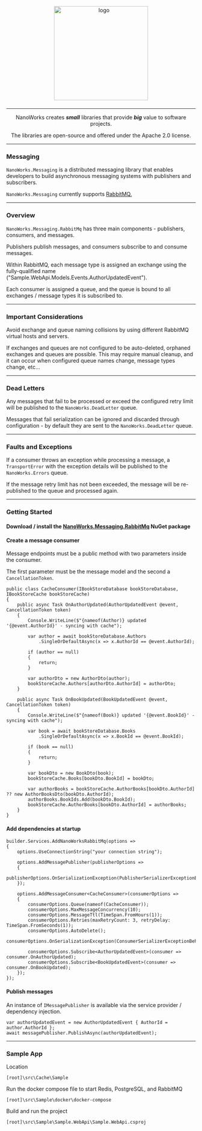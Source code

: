 <center>

<img src="https://avatars.githubusercontent.com/u/172126989?s=400&u=930ba2bd7e78a6be9c4bd504d656f29453d74a80&v=4" alt="logo" style="width: 250px; margin-bottom: 8px;" />

---

NanoWorks creates **_small_** libraries that provide **_big_** value to software projects. 

The libraries are open-source and offered under the Apache 2.0 license.

---

</center>

### Messaging

`NanoWorks.Messaging` is a distributed messaging library that enables developers to build asynchronous messaging systems with publishers and subscribers.

`NanoWorks.Messaging` currently supports [RabbitMQ.](https://www.rabbitmq.com/)

---

### Overview

`NanoWorks.Messaging.RabbitMq` has three main components - publishers, consumers, and messages.

Publishers publish messages, and consumers subscribe to and consume messages.

Within RabbitMQ, each message type is assigned an exchange using the fully-qualified name ("Sample.WebApi.Models.Events.AuthorUpdatedEvent").

Each consumer is assigned a queue, and the queue is bound to all exchanges / message types it is subscribed to.

---

### Important Considerations

Avoid exchange and queue naming collisions by using different RabbitMQ virtual hosts and servers.  

If exchanges and queues are not configured to be auto-deleted, orphaned exchanges and queues are possible. This may require manual cleanup, and it can occur when configured queue names change, message types change, etc...

---

### Dead Letters

Any messages that fail to be processed or exceed the configured retry limit will be published to the `NanoWorks.DeadLetter` queue.

Messages that fail serialization can be ignored and discarded through configuration - by default they are sent to the `NanoWorks.DeadLetter` queue.

---

### Faults and Exceptions

If a consumer throws an exception while processing a message, a `TransportError` with the exception details will be published to the `NanoWorks.Errors` queue.

If the message retry limit has not been exceeded, the message will be re-published to the queue and processed again. 

---

### Getting Started

#### Download / install the [NanoWorks.Messaging.RabbitMq](https://www.nuget.org/packages/NanoWorks.Messaging.RabbitMq) NuGet package

#### Create a message consumer

Message endpoints must be a public method with two parameters inside the consumer.

The first parameter must be the message model and the second a `CancellationToken`.

```
public class CacheConsumer(IBookStoreDatabase bookStoreDatabase, IBookStoreCache bookStoreCache)
{
    public async Task OnAuthorUpdated(AuthorUpdatedEvent @event, CancellationToken token)
    {
        Console.WriteLine($"{nameof(Author)} updated '{@event.AuthorId}' - syncing with cache");

        var author = await bookStoreDatabase.Authors
            .SingleOrDefaultAsync(x => x.AuthorId == @event.AuthorId);

        if (author == null)
        {
            return;
        }

        var authorDto = new AuthorDto(author);
        bookStoreCache.Authors[authorDto.AuthorId] = authorDto;
    }

    public async Task OnBookUpdated(BookUpdatedEvent @event, CancellationToken token)
    {
        Console.WriteLine($"{nameof(Book)} updated '{@event.BookId}' - syncing with cache");

        var book = await bookStoreDatabase.Books
            .SingleOrDefaultAsync(x => x.BookId == @event.BookId);

        if (book == null)
        {
            return;
        }

        var bookDto = new BookDto(book);
        bookStoreCache.Books[bookDto.BookId] = bookDto;

        var authorBooks = bookStoreCache.AuthorBooks[bookDto.AuthorId] ?? new AuthorBooksDto(bookDto.AuthorId);
        authorBooks.BookIds.Add(bookDto.BookId);
        bookStoreCache.AuthorBooks[bookDto.AuthorId] = authorBooks;
    }
}
```

#### Add dependencies at startup

```
builder.Services.AddNanoWorksRabbitMq(options =>
{
    options.UseConnectionString("your connection string");

    options.AddMessagePublisher(publisherOptions =>
    {
        publisherOptions.OnSerializationException(PublisherSerializerExceptionBehavior.Ignore);
    });

    options.AddMessageConsumer<CacheConsumer>(consumerOptions =>
    {
        consumerOptions.Queue(nameof(CacheConsumer));
        consumerOptions.MaxMessageConcurrency(10);
        consumerOptions.MessageTtl(TimeSpan.FromHours(1));
        consumerOptions.Retries(maxRetryCount: 3, retryDelay: TimeSpan.FromSeconds(1));
        consumerOptions.AutoDelete();
        consumerOptions.OnSerializationException(ConsumerSerializerExceptionBehavior.DeadLetter);

        consumerOptions.Subscribe<AuthorUpdatedEvent>(consumer => consumer.OnAuthorUpdated);
        consumerOptions.Subscribe<BookUpdatedEvent>(consumer => consumer.OnBookUpdated);
    });
});
```

#### Publish messages

An instance of `IMessagePublisher` is available via the service provider / dependency injection.

```
var authorUpdatedEvent = new AuthorUpdatedEvent { AuthorId = author.AuthorId };
await messagePublisher.PublishAsync(authorUpdatedEvent);
```
___

### Sample App

Location

```
[root]\src\Cache\Sample
```

Run the docker compose file to start Redis, PostgreSQL, and RabbitMQ
```
[root]\src\Sample\docker\docker-compose
```

Build and run the project
```
[root]\src\Sample\Sample.WebApi\Sample.WebApi.csproj
```